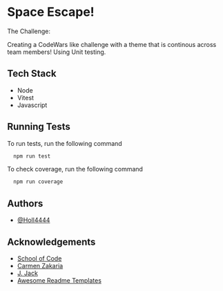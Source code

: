 
# Space Escape!

The Challenge:

Creating a CodeWars like challenge with a theme that is continous across team members!
Using Unit testing.


## Tech Stack

- Node
- Vitest
- Javascript


## Running Tests

To run tests, run the following command

```bash
  npm run test
```

To check  coverage, run the following command

```bash
  npm run coverage
```


## Authors

- [@Holl4444](https://github.com/)

  
## Acknowledgements

 - [School of Code](https://schoolofcode.co.uk/)
 - [Carmen Zakaria](https://github.com/CarmenZak)
 - [J. Jack](https://github.com/Jackafella1)
  - [Awesome Readme Templates](https://awesomeopensource.com/project/elangosundar/awesome-README-templates)
